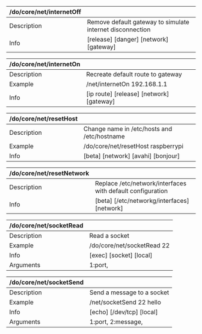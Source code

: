 | /do/core/net/internetOff   |                                                           |
|:---------------------------|:----------------------------------------------------------|
| Description                | Remove default gateway to simulate internet disconnection |
| Info                       | [release] [danger] [network] [gateway]                    |

| /do/core/net/internetOn   |                                          |
|:--------------------------|:-----------------------------------------|
| Description               | Recreate default route to gateway        |
| Example                   | /net/internetOn 192.168.1.1              |
| Info                      | [ip route] [release] [network] [gateway] |

| /do/core/net/resetHost   |                                             |
|:-------------------------|:--------------------------------------------|
| Description              | Change name in /etc/hosts and /etc/hostname |
| Example                  | /do/core/net/resetHost raspberrypi          |
| Info                     | [beta] [network] [avahi] [bonjour]          |

| /do/core/net/resetNetwork   |                                                            |
|:----------------------------|:-----------------------------------------------------------|
| Description                 | Replace /etc/network/interfaces with default configuration |
| Info                        | [beta] [/etc/networkg/interfaces] [network]                |

| /do/core/net/socketRead   |                            |
|:--------------------------|:---------------------------|
| Description               | Read a socket              |
| Example                   | /do/core/net/socketRead 22 |
| Info                      | [exec] [socket] [local]    |
| Arguments                 | 1:port,                    |

| /do/core/net/socketSend   |                            |
|:--------------------------|:---------------------------|
| Description               | Send a message to a socket |
| Example                   | /net/socketSend 22 hello   |
| Info                      | [echo] [/dev/tcp] [local]  |
| Arguments                 | 1:port, 2:message,         |

